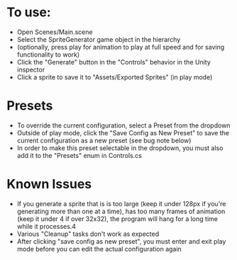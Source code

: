 # To use:
- Open Scenes/Main.scene
- Select the SpriteGenerator game object in the hierarchy 
- (optionally, press play for animation to play at full speed and for saving functionality to work)
- Click the "Generate" button in the "Controls" behavior in the Unity inspector
- Click a sprite to save it to "Assets/Exported Sprites" (in play mode)

# Presets
- To override the current configuration, select a Preset from the dropdown
- Outside of play mode, click the "Save Config as New Preset" to save the current configuration as a new preset (see bug note below)
- In order to make this preset selectable in the dropdown, you must also add it to the "Presets" enum in Controls.cs

# Known Issues
- If you generate a sprite that is is too large (keep it under 128px if you're generating more than one at a time), has too many frames of animation (keep it under 4 if over 32x32), the program will hang for a long time while it processes.4
- Various "Cleanup" tasks don't work as expected
- After clicking "save config as new preset", you must enter and exit play mode before you can edit the actual configuration again